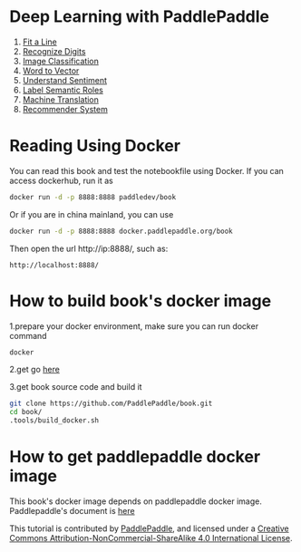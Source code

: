 # Deep Learning with PaddlePaddle

1. [Fit a Line](http://book.paddlepaddle.org/fit_a_line/index.en.html)
1. [Recognize Digits](http://book.paddlepaddle.org/recognize_digits/index.en.html)
1. [Image Classification](http://book.paddlepaddle.org/image_classification/index.en.html)
1. [Word to Vector](http://book.paddlepaddle.org/word2vec/index.en.html)
1. [Understand Sentiment](http://book.paddlepaddle.org/understand_sentiment/index.en.html)
1. [Label Semantic Roles](http://book.paddlepaddle.org/label_semantic_roles/index.en.html)
1. [Machine Translation](http://book.paddlepaddle.org/machine_translation/index.en.html)
1. [Recommender System](http://book.paddlepaddle.org/recommender_system/index.en.html)

# Reading Using Docker
You can read this book and test the notebookfile using Docker.  If you can access dockerhub, run it as  
```bash
docker run -d -p 8888:8888 paddledev/book
```

Or if you are in china mainland, you can use  
```bash
docker run -d -p 8888:8888 docker.paddlepaddle.org/book
```

Then open the url http://ip:8888/, such as:   
```
http://localhost:8888/
``` 

# How to build book's docker image
1.prepare your docker environment, make sure you can run docker command  

```bash
docker
```

2.get go [here](https://storage.googleapis.com/golang/go1.8.linux-amd64.tar.gz)

3.get book source code  and build it  

```bash
git clone https://github.com/PaddlePaddle/book.git
cd book/
.tools/build_docker.sh
```

# How to get paddlepaddle docker image
This book's docker image depends on paddlepaddle docker image. Paddlepaddle's document is [here](https://github.com/PaddlePaddle/Paddle/tree/develop/paddle/scripts/docker)


This tutorial is contributed by <a xmlns:cc="http://creativecommons.org/ns#" href="http://book.paddlepaddle.org" property="cc:attributionName" rel="cc:attributionURL">PaddlePaddle</a>, and licensed under a <a rel="license" href="http://creativecommons.org/licenses/by-nc-sa/4.0/">Creative Commons Attribution-NonCommercial-ShareAlike 4.0 International License</a>.
